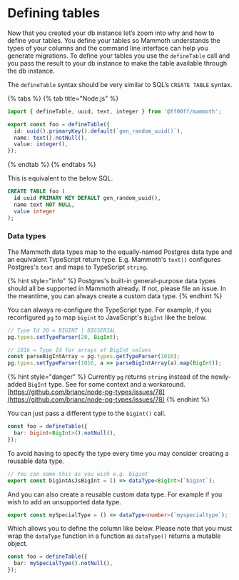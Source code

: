 # Defining tables

Now that you created your db instance let’s zoom into why and how to define your tables. You define your tables so Mammoth understands the types of your columns and the command line interface can help you generate migrations. To define your tables you use the `defineTable` call and you pass the result to your db instance to make the table available through the db instance.

The `defineTable` syntax should be very similar to SQL’s `CREATE TABLE` syntax.

{% tabs %}
{% tab title="Node.js" %}
```typescript
import { defineTable, uuid, text, integer } from '@ff00ff/mammoth';

export const foo = defineTable({
  id: uuid().primaryKey().default(`gen_random_uuid()`),
  name: text().notNull(),
  value: integer(),
});
```
{% endtab %}
{% endtabs %}

This is equivalent to the below SQL.

```sql
CREATE TABLE foo (
  id uuid PRIMARY KEY DEFAULT gen_random_uuid(),
  name text NOT NULL,
  value integer
);
```

### Data types

The Mammoth data types map to the equally-named Postgres data type and an equivalent TypeScript return type. E.g. Mammoth's `text()` configures Postgres's `text` and maps to TypeScript `string`.

{% hint style="info" %}
Postgres's built-in general-purpose data types should all be supported in Mammoth already. If not, please file an issue. In the meantime, you can always create a custom data type.
{% endhint %}

You can always re-configure the TypeScript type. For example, if you reconfigured `pg` to map `bigint` to JavaScript's `BigInt` like the below.

```typescript
// Type Id 20 = BIGINT | BIGSERIAL
pg.types.setTypeParser(20, BigInt);

// 1016 = Type Id for arrays of BigInt values
const parseBigIntArray = pg.types.getTypeParser(1016);
pg.types.setTypeParser(1016, a => parseBigIntArray(a).map(BigInt));
```

{% hint style="danger" %}
Currently `pg` returns `string` instead of the newly-added `BigInt` type. See for some context and a workaround. [https://github.com/brianc/node-pg-types/issues/78](https://github.com/brianc/node-pg-types/issues/78)
{% endhint %}

You can just pass a different type to the `bigint()` call.

```typescript
const foo = defineTable({
  bar: bigint<BigInt>().notNull(),
});
```

To avoid having to specify the type every time you may consider creating a reusable data type.

```typescript
// You can name this as you wish e.g. bigint 
export const bigintAsJsBigInt = () => dataType<BigInt>(`bigint`);
```

And you can also create a reusable custom data type. For example if you wish to add an unsupported data type.

```typescript
export const mySpecialType = () => dataType<number>(`myspecialtype`);
```

Which allows you to define the column like below. Please note that you must wrap the `dataType` function in a function as `dataType()` returns a mutable object.

```typescript
const foo = defineTable({
  bar: mySpecialType().notNull(),
});
```

